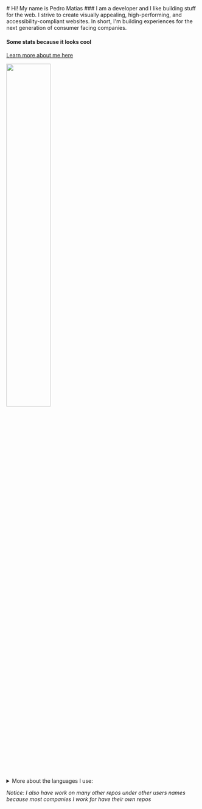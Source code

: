 <base target="_blank">
# Hi! My name is Pedro Matias 
### I am a developer and I like building stuff for the web.
I strive to create visually appealing, high-performing, and accessibility-compliant websites.
In short, I'm building experiences for the next generation of consumer facing companies.

<br >

#### Some stats because it looks cool

<a href="https://pedromatias.dev" target="_blank">Learn more about me here</a>

<img width="48%" src="https://github-readme-stats.vercel.app/api?username=matias2018&show_icons=true&theme=tokyonight"/>

<details>
  <summary>
    More about the languages I use:
  </summary>
  <img width="48%" src="https://github-readme-stats-sigma-five.vercel.app/api/top-langs/?username=matias2018&show_icons=true&theme=tokyonight"/>
</details>


*Notice: I also have work on many other repos under other users names because most companies I work for have their own repos*

<!--START_SECTION:activity-->

<!--END_SECTION:activity-->

<!--START_SECTION:metrics-->

<!--END_SECTION:metrics-->


